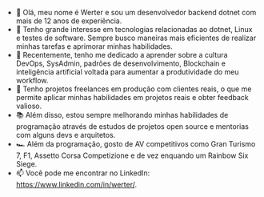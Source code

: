 - 👋 Olá, meu nome é Werter e sou um desenvolvedor backend dotnet com mais de 12 anos de experiência. 
- 👀 Tenho grande interesse em tecnologias relacionadas ao dotnet, Linux e testes de software. Sempre busco maneiras mais eficientes de realizar minhas tarefas e aprimorar minhas habilidades.
- 🌱 Recentemente, tenho me dedicado a aprender sobre a cultura DevOps, SysAdmin, padrões de desenvolvimento, Blockchain e inteligência artificial voltada para aumentar a produtividade do meu workflow.
- 🚀 Tenho projetos freelances em produção com clientes reais, o que me permite aplicar minhas habilidades em projetos reais e obter feedback valioso.
- 📚 Além disso, estou sempre melhorando minhas habilidades de programação através de estudos de projetos open source e mentorias com alguns devs e arquitetos.
- 🏎️ Além da programação, gosto de AV competitivos como Gran Turismo 7, F1, Assetto Corsa Competizione e de vez enquando um Rainbow Six Siege.
- 📫 Você pode me encontrar no LinkedIn: https://www.linkedin.com/in/werter/.
